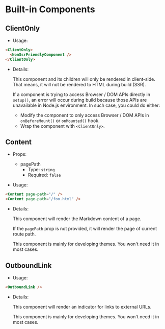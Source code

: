 # Built-in Components

## ClientOnly

- Usage:

```md
<ClientOnly>
  <NonSsrFriendlyComponent />
</ClientOnly>
```

- Details:

  This component and its children will only be rendered in client-side. That means, it will not be rendered to HTML during build (SSR).

  If a component is trying to access Browser / DOM APIs directly in `setup()`, an error will occur during build because those APIs are unavailable in Node.js environment. In such case, you could do either:

  - Modify the component to only access Browser / DOM APIs in `onBeforeMount()` or `onMounted()` hook.
  - Wrap the component with `<ClientOnly>`.

## Content

- Props:
  - pagePath
    - Type: `string`
    - Required: `false`

- Usage:

```md
<Content page-path="/" />
<Content page-path="/foo.html" />
```

- Details:

  This component will render the Markdown content of a page.

  If the `pagePath` prop is not provided, it will render the page of current route path.

  This component is mainly for developing themes. You won't need it in most cases.

## OutboundLink

- Usage:

```md
<OutboundLink />
```

- Details:

  This component will render an indicator for links to external URLs.

  This component is mainly for developing themes. You won't need it in most cases.

